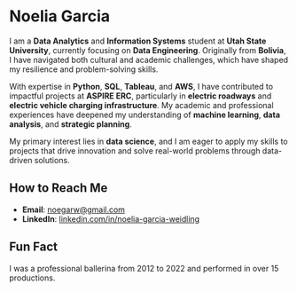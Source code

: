# Noelia Garcia

I am a **Data Analytics** and **Information Systems** student at **Utah State University**, currently focusing on **Data Engineering**. Originally from **Bolivia**, I have navigated both cultural and academic challenges, which have shaped my resilience and problem-solving skills.

With expertise in **Python**, **SQL**, **Tableau**, and **AWS**, I have contributed to impactful projects at **ASPIRE ERC**, particularly in **electric roadways** and **electric vehicle charging infrastructure**. My academic and professional experiences have deepened my understanding of **machine learning**, **data analysis**, and **strategic planning**.

My primary interest lies in **data science**, and I am eager to apply my skills to projects that drive innovation and solve real-world problems through data-driven solutions.

## How to Reach Me

- **Email**: [noegarw@gmail.com](mailto:noegarw@gmail.com)
- **LinkedIn**: [linkedin.com/in/noelia-garcia-weidling](https://linkedin.com/in/noelia-garcia-weidling)

## Fun Fact

I was a professional ballerina from 2012 to 2022 and performed in over 15 productions.


